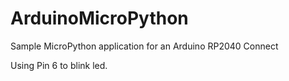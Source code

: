 # ArduinoMicroPython
Sample MicroPython application for an Arduino RP2040 Connect

Using Pin 6 to blink led.
